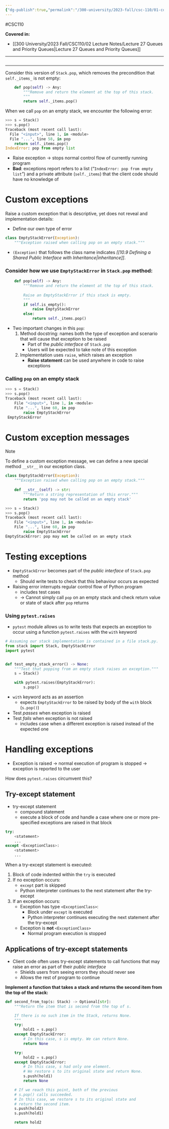 ```yaml
---
{"dg-publish":true,"permalink":"/300-university/2023-fall/csc-110/01-course-notes/10-abstraction-classes-software-design/10-6-exceptions-as-a-part-of-the-public-interface/","created":"2023-12-03T02:44:58.589-05:00","updated":"2023-12-05T20:29:13.681-05:00"}
---
```


#CSC110

**Covered in:**
- [[300 University/2023 Fall/CSC110/02 Lecture Notes/Lecture 27 Queues and Priority Queues\|Lecture 27 Queues and Priority Queues]]
---
```table-of-contents
```
---

Consider this version of `Stack.pop`, which removes the precondition that `self._items_` is not empty:

```python
    def pop(self) -> Any:
        """Remove and return the element at the top of this stack.
        """
        return self._items.pop()
```

When we call `pop` on an empty stack, we encounter the following error:

```python
>>> s = Stack()
>>> s.pop()
Traceback (most recent call last):
  File "<input>", line 1, in <module>
  File "...", line 58, in pop
    return self._items.pop()
IndexError: pop from empty list
```

- Raise exception → stops normal control flow of currently running program
- **Bad**: exceptions report refers to a list (“`IndexError: pop from empty list`”) and a private attribute (`self._items`) that the client code should have no knowledge of
# Custom exceptions

Raise a custom exception that is descriptive, yet does not reveal and implementation details:
- Define our own type of error

```python
class EmptyStackError(Exception):
	"""Exception raised when calling pop on an empty stack."""
```

- `(Exception)` that follows the class name indicates *[[10.9 Defining a Shared Public Interface with Inheritance|inheritance]]*.

### Consider how we use `EmptyStackError` in `Stack.pop` method:
```python
	def pop(self) -> Any:
		"""Remove and return the element at the top of this stack.
		
		Raise an EmptyStackError if this stack is empty.
		"""
		if self.is_empty():
			raise EmptyStackError
		else:
			return self._items.pop()
```

- Two important changes in this `pop`:
	1. Method docstring: names both the type of exception and scenario that will cause that exception to be raised
		- Part of the *public interface* of `Stack.pop`
		- Users will be expected to take note of this exception
	2. Implementation uses `raise`, which raises an exception
		- **Raise statement** can be used anywhere in code to raise exceptions

### Calling `pop` on an empty stack

```python
>>> s = Stack() 
>>> s.pop() 
Traceback (most recent call last):
	File "<input>", line 1, in <module>
	File "...", line 60, in pop
		raise EmptyStackError
 EmptyStackError
```

# Custom exception messages

> [!note] 
> To define a custom exception message, we can define a new special method `__str__` in our exception class.

```python
class EmptyStackError(Exception):
	"""Exception raised when calling pop on an empty stack."""
	
	def __str__(self) -> str:
		"""Return a string representation of this error."""
		return 'pop may not be called on an empty stack'
```

```python
>>> s = Stack()
>>> s.pop() 
Traceback (most recent call last):   
	File "<input>", line 1, in <module>   
	File "...", line 60, in pop     
		raise EmptyStackError 
EmptyStackError: pop may not be called on an empty stack
```

# Testing exceptions

- `EmptyStackError` becomes part of the *public interface* of `Stack.pop` method
	- Should write tests to check that this behaviour occurs as expected
- Raising error interrupts regular control flow of Python program
	- includes test cases
	- → Cannot simply call `pop` on an empty stack and check return value or state of stack after `pop` returns

### Using `pytest.raises`

- `pytest` module allows us to write tests that expects an exception to occur using a function `pytest.raises` with the `with` keyword

```python
# Assuming our stack implementation is contained in a file stack.py.
from stack import Stack, EmptyStackError
import pytest


def test_empty_stack_error() -> None:
    """Test that popping from an empty stack raises an exception."""
    s = Stack()

    with pytest.raises(EmptyStackError):
        s.pop()
```

- `with` keyword acts as an assertion
	- expects `EmptyStackError` to be raised by body of the `with` block (`s.pop()`)
- Test *passes* when exception is raised
- Test *fails* when exception is not raised
	- includes case when a different exception is raised instead of the expected one

# Handling exceptions

- Exception is raised → normal execution of program is stopped → exception is reported to the user

How does `pytest.raises` circumvent this?

## Try-except statement

- try-except statement
	- compound statement
	- execute a block of code and handle a case where one or more pre-specified exceptions are raised in that block

```python
try:
	<statement> 
	...
except <ExceptionClass>:
	<statement>
	...
```

When a try-except statement is executed:

1. Block of code indented within the `try` is executed
2. If no exception occurs:
	- `except` part is skipped
	- Python interpreter continues to the next statement after the try-except
3. If an exception occurs:
	- Exception has type `<ExceptionClass>`:
		- Block under `except` is executed
		- Python interpreter continues executing the next statement after the try-except
	- Exception is **not** `<ExceptionClass>`
		- Normal program execution is stopped

## Applications of try-except statements

- Client code often uses try-except statements to call functions that may raise an error as part of their *public interface*
	- Shields users from seeing errors they should never see
	- Allows the rest of program to continue

**Implement a function that takes a stack and returns the second item from the top of the stack:**

```python
def second_from_top(s: Stack) -> Optional[str]:
    """Return the item that is second from the top of s.

    If there is no such item in the Stack, returns None.
    """
    try:
        hold1 = s.pop()
    except EmptyStackError:
        # In this case, s is empty. We can return None.
        return None

    try:
        hold2 = s.pop()
    except EmptyStackError:
        # In this case, s had only one element.
        # We restore s to its original state and return None.
        s.push(hold1)
        return None

    # If we reach this point, both of the previous
    # s.pop() calls succeeded.
    # In this case, we restore s to its original state and
    # return the second item.
    s.push(hold2)
    s.push(hold1)

    return hold2
```